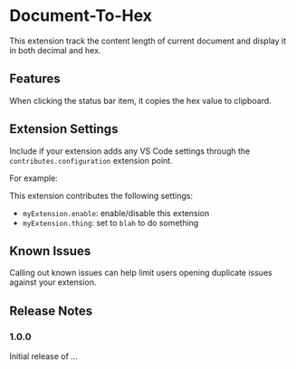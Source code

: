 # Document-To-Hex

This extension track the content length of current document and display it in both decimal and hex. 

## Features

When clicking the status bar item, it copies the hex value to clipboard.


## Extension Settings

Include if your extension adds any VS Code settings through the `contributes.configuration` extension point.

For example:

This extension contributes the following settings:

* `myExtension.enable`: enable/disable this extension
* `myExtension.thing`: set to `blah` to do something

## Known Issues

Calling out known issues can help limit users opening duplicate issues against your extension.

## Release Notes

### 1.0.0

Initial release of ...
